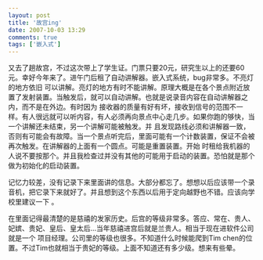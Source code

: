 ```yaml
---
layout: post
title: '故宫ing'
date: 2007-10-03 13:29
comments: true
tags: ['嵌入式']
---
```


又去了趟故宫，不过这次带上了学生证。门票只要20元，研究生以上的还要60元。幸好今年来了。进午门后租了自动讲解器。嵌入式系统，bug非常多。不亮灯的地方依旧
可以讲解。亮灯的地方有时不能讲解。原理大概是在各个景点附近放置了发射装置。当触发后，就可以自动讲解。也就是说录音内容在自动讲解器之内，而不是在外边。有时因为
接收器的质量有好有坏，接收到信号的范围不一样。有人很远就可以听内容，有人必须再向景点中心走几步。如果你跑的够快，当一个讲解还未结束，另一个讲解可能被触发。并
且发现路线必须和讲解器一致，否则有可能会有故障。当一个景点听完后，里面可能有一个计数装置，保证不会被再次触发。在讲解器的上面有一个圆点。可能是重置装置。开始
时租给我机器的人说不要按那个。并且我检查过并没有其他的可能用于启动的装置。恐怕就是那个做为初始化的启动装置。

记忆力较差，没有记录下来里面讲的信息。大部分都忘了。想想以后应该带一个录音机，把它录下来就好了。并且想到这个东西以后用于定向越野也不错。应该向学校里建议一下
。

在里面记得最清楚的是慈禧的发家历史。后宫的等级非常多。答应、常在、贵人、妃嫔、贵妃、皇后、皇太后...当年慈禧进宫后就是兰贵人。相当于现在进软件公司就是一个
项目经理。公司里的等级也很多。不知道什么时候能爬到Tim chen的位置。不过Tim也就相当于贵妃的等级。上面不知道还有多少级。想来有些晕。

